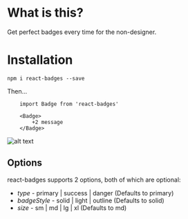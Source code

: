 # What is this?

Get perfect badges every time for the non-designer.

# Installation

`npm i react-badges --save`

Then...

```
    import Badge from 'react-badges'

    <Badge>
        +2 message
    </Badge>
```

![alt text](https://github.com/dincercanpunar/react-badges/tree/master/src/react-badges.png?raw=true)

## Options

react-badges supports 2 options, both of which are optional:

* *type* - primary | success | danger (Defaults to primary)
* *badgeStyle* - solid | light | outline (Defaults to solid)
* *size* - sm | md | lg | xl (Defaults to md)